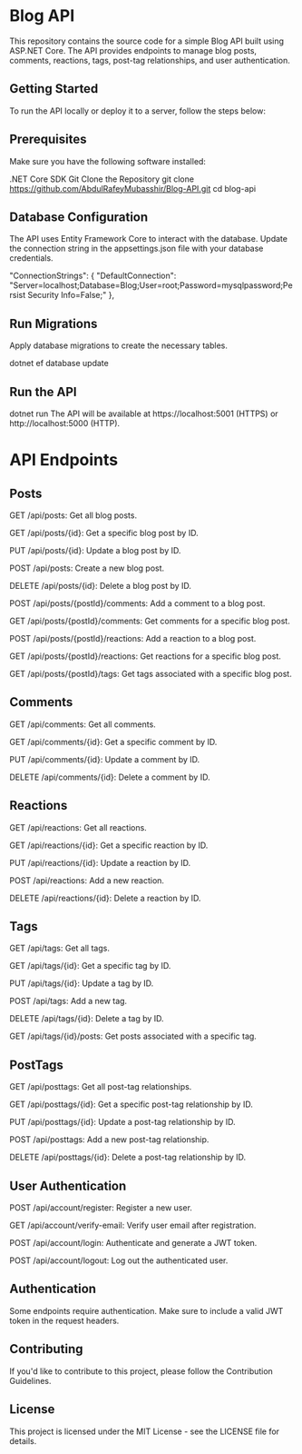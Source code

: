 # Blog API
This repository contains the source code for a simple Blog API built using ASP.NET Core. The API provides endpoints to manage blog posts, comments, reactions, tags, post-tag relationships, and user authentication.

## Getting Started
To run the API locally or deploy it to a server, follow the steps below:

## Prerequisites
Make sure you have the following software installed:

.NET Core SDK
Git
Clone the Repository
git clone https://github.com/AbdulRafeyMubasshir/Blog-API.git
cd blog-api
## Database Configuration
The API uses Entity Framework Core to interact with the database. Update the connection string in the appsettings.json file with your database credentials.

"ConnectionStrings": {
  "DefaultConnection": "Server=localhost;Database=Blog;User=root;Password=mysqlpassword;Persist Security Info=False;"
},
## Run Migrations
Apply database migrations to create the necessary tables.

dotnet ef database update
## Run the API

dotnet run
The API will be available at https://localhost:5001 (HTTPS) or http://localhost:5000 (HTTP).

# API Endpoints
## Posts
GET /api/posts: Get all blog posts.

GET /api/posts/{id}: Get a specific blog post by ID.

PUT /api/posts/{id}: Update a blog post by ID.

POST /api/posts: Create a new blog post.

DELETE /api/posts/{id}: Delete a blog post by ID.

POST /api/posts/{postId}/comments: Add a comment to a blog post.

GET /api/posts/{postId}/comments: Get comments for a specific blog post.

POST /api/posts/{postId}/reactions: Add a reaction to a blog post.

GET /api/posts/{postId}/reactions: Get reactions for a specific blog post.

GET /api/posts/{postId}/tags: Get tags associated with a specific blog post.

## Comments
GET /api/comments: Get all comments.

GET /api/comments/{id}: Get a specific comment by ID.

PUT /api/comments/{id}: Update a comment by ID.

DELETE /api/comments/{id}: Delete a comment by ID.

## Reactions
GET /api/reactions: Get all reactions.

GET /api/reactions/{id}: Get a specific reaction by ID.

PUT /api/reactions/{id}: Update a reaction by ID.

POST /api/reactions: Add a new reaction.

DELETE /api/reactions/{id}: Delete a reaction by ID.

## Tags
GET /api/tags: Get all tags.

GET /api/tags/{id}: Get a specific tag by ID.

PUT /api/tags/{id}: Update a tag by ID.

POST /api/tags: Add a new tag.

DELETE /api/tags/{id}: Delete a tag by ID.

GET /api/tags/{id}/posts: Get posts associated with a specific tag.

## PostTags
GET /api/posttags: Get all post-tag relationships.

GET /api/posttags/{id}: Get a specific post-tag relationship by ID.

PUT /api/posttags/{id}: Update a post-tag relationship by ID.

POST /api/posttags: Add a new post-tag relationship.

DELETE /api/posttags/{id}: Delete a post-tag relationship by ID.

## User Authentication
POST /api/account/register: Register a new user.

GET /api/account/verify-email: Verify user email after registration.

POST /api/account/login: Authenticate and generate a JWT token.

POST /api/account/logout: Log out the authenticated user.

## Authentication
Some endpoints require authentication. Make sure to include a valid JWT token in the request headers.

## Contributing
If you'd like to contribute to this project, please follow the Contribution Guidelines.

## License
This project is licensed under the MIT License - see the LICENSE file for details.
